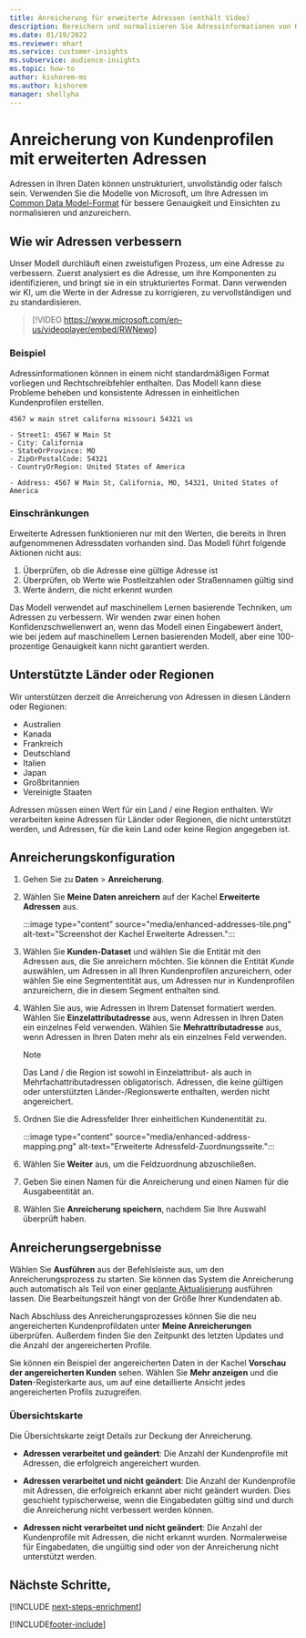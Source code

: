 ```yaml
---
title: Anreicherung für erweiterte Adressen (enthält Video)
description: Bereichern und normalisieren Sie Adressinformationen von Kundenprofilen mit Microsoft-Modellen.
ms.date: 01/19/2022
ms.reviewer: mhart
ms.service: customer-insights
ms.subservice: audience-insights
ms.topic: how-to
author: kishorem-ms
ms.author: kishorem
manager: shellyha
---
```


# <a name="enrichment-of-customer-profiles-with-enhanced-addresses"></a>Anreicherung von Kundenprofilen mit erweiterten Adressen

Adressen in Ihren Daten können unstrukturiert, unvollständig oder falsch sein. Verwenden Sie die Modelle von Microsoft, um Ihre Adressen im [Common Data Model-Format](/common-data-model/schema/core/applicationcommon/address) für bessere Genauigkeit und Einsichten zu normalisieren und anzureichern.

## <a name="how-we-enhance-addresses"></a>Wie wir Adressen verbessern

Unser Modell durchläuft einen zweistufigen Prozess, um eine Adresse zu verbessern. Zuerst analysiert es die Adresse, um ihre Komponenten zu identifizieren, und bringt sie in ein strukturiertes Format. Dann verwenden wir KI, um die Werte in der Adresse zu korrigieren, zu vervollständigen und zu standardisieren.

> [!VIDEO https://www.microsoft.com/en-us/videoplayer/embed/RWNewo]

### <a name="example"></a>Beispiel

Adressinformationen können in einem nicht standardmäßigen Format vorliegen und Rechtschreibfehler enthalten. Das Modell kann diese Probleme beheben und konsistente Adressen in einheitlichen Kundenprofilen erstellen.

```Input
4567 w main stret californa missouri 54321 us
```

```Output
- Street1: 4567 W Main St
- City: California
- StateOrProvince: MO
- ZipOrPostalCode: 54321
- CountryOrRegion: United States of America

- Address: 4567 W Main St, California, MO, 54321, United States of America
```

### <a name="limitations"></a>Einschränkungen

Erweiterte Adressen funktionieren nur mit den Werten, die bereits in Ihren aufgenommenen Adressdaten vorhanden sind. Das Modell führt folgende Aktionen nicht aus: 

1. Überprüfen, ob die Adresse eine gültige Adresse ist
2. Überprüfen, ob Werte wie Postleitzahlen oder Straßennamen gültig sind
3. Werte ändern, die nicht erkennt wurden

Das Modell verwendet auf maschinellem Lernen basierende Techniken, um Adressen zu verbessern. Wir wenden zwar einen hohen Konfidenzschwellenwert an, wenn das Modell einen Eingabewert ändert, wie bei jedem auf maschinellem Lernen basierenden Modell, aber eine 100-prozentige Genauigkeit kann nicht garantiert werden.

## <a name="supported-countries-or-regions"></a>Unterstützte Länder oder Regionen

Wir unterstützen derzeit die Anreicherung von Adressen in diesen Ländern oder Regionen: 

- Australien
- Kanada
- Frankreich
- Deutschland
- Italien
- Japan
- Großbritannien
- Vereinigte Staaten

Adressen müssen einen Wert für ein Land / eine Region enthalten. Wir verarbeiten keine Adressen für Länder oder Regionen, die nicht unterstützt werden, und Adressen, für die kein Land oder keine Region angegeben ist.

## <a name="configure-the-enrichment"></a>Anreicherungskonfiguration

1. Gehen Sie zu **Daten** > **Anreicherung**.

1. Wählen Sie **Meine Daten anreichern** auf der Kachel **Erweiterte Adressen** aus.

   :::image type="content" source="media/enhanced-addresses-tile.png" alt-text="Screenshot der Kachel Erweiterte Adressen.":::

1. Wählen Sie **Kunden-Dataset** und wählen Sie die Entität mit den Adressen aus, die Sie anreichern möchten. Sie können die Entität *Kunde* auswählen, um Adressen in all Ihren Kundenprofilen anzureichern, oder wählen Sie eine Segmententität aus, um Adressen nur in Kundenprofilen anzureichern, die in diesem Segment enthalten sind.

1. Wählen Sie aus, wie Adressen in Ihrem Datenset formatiert werden. Wählen Sie **Einzelattributadresse** aus, wenn Adressen in Ihren Daten ein einzelnes Feld verwenden. Wählen Sie **Mehrattributadresse** aus, wenn Adressen in Ihren Daten mehr als ein einzelnes Feld verwenden.

   > [!NOTE]
   > Das Land / die Region ist sowohl in Einzelattribut- als auch in Mehrfachattributadressen obligatorisch. Adressen, die keine gültigen oder unterstützten Länder-/Regionswerte enthalten, werden nicht angereichert.

1.  Ordnen Sie die Adressfelder Ihrer einheitlichen Kundenentität zu.

    :::image type="content" source="media/enhanced-address-mapping.png" alt-text="Erweiterte Adressfeld-Zuordnungsseite.":::

1. Wählen Sie **Weiter** aus, um die Feldzuordnung abzuschließen.

1. Geben Sie einen Namen für die Anreicherung und einen Namen für die Ausgabeentität an.

1. Wählen Sie **Anreicherung speichern**, nachdem Sie Ihre Auswahl überprüft haben.

## <a name="enrichment-results"></a>Anreicherungsergebnisse

Wählen Sie **Ausführen** aus der Befehlsleiste aus, um den Anreicherungsprozess zu starten. Sie können das System die Anreicherung auch automatisch als Teil von einer [geplante Aktualisierung](system.md#schedule-tab) ausführen lassen. Die Bearbeitungszeit hängt von der Größe Ihrer Kundendaten ab.

Nach Abschluss des Anreicherungsprozesses können Sie die neu angereicherten Kundenprofildaten unter **Meine Anreicherungen** überprüfen. Außerdem finden Sie den Zeitpunkt des letzten Updates und die Anzahl der angereicherten Profile.

Sie können ein Beispiel der angereicherten Daten in der Kachel **Vorschau der angereicherten Kunden** sehen. Wählen Sie **Mehr anzeigen** und die **Daten**-Registerkarte aus, um auf eine detaillierte Ansicht jedes angereicherten Profils zuzugreifen.

### <a name="overview-card"></a>Übersichtskarte

Die Übersichtskarte zeigt Details zur Deckung der Anreicherung. 

* **Adressen verarbeitet und geändert**: Die Anzahl der Kundenprofile mit Adressen, die erfolgreich angereichert wurden.

* **Adressen verarbeitet und nicht geändert**: Die Anzahl der Kundenprofile mit Adressen, die erfolgreich erkannt aber nicht geändert wurden. Dies geschieht typischerweise, wenn die Eingabedaten gültig sind und durch die Anreicherung nicht verbessert werden können.

* **Adressen nicht verarbeitet und nicht geändert**: Die Anzahl der Kundenprofile mit Adressen, die nicht erkannt wurden. Normalerweise für Eingabedaten, die ungültig sind oder von der Anreicherung nicht unterstützt werden.

## <a name="next-steps"></a>Nächste Schritte,

[!INCLUDE [next-steps-enrichment](../includes/next-steps-enrichment.md)]

[!INCLUDE[footer-include](../includes/footer-banner.md)]
